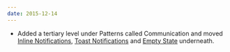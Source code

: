 ```yaml
---
date: 2015-12-14
---
```

<ul>
<li>Added a tertiary level under Patterns called Communication and moved <a href="{{site.baseurl}}/pattern-library/communication/inline-notifications">Inline Notifications</a>, <a href="{{site.baseurl}}/pattern-library/communication/toast-notifications">Toast Notifications</a> and <a href="{{site.baseurl}}/pattern-library/communication/empty-state">Empty State</a> underneath.</li>
</ul>
